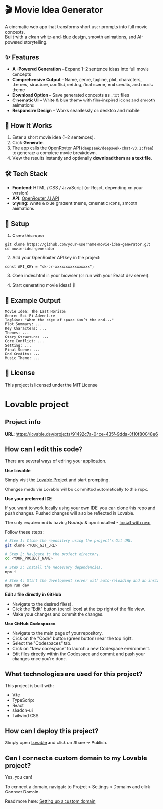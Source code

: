 # 🎬 Movie Idea Generator

A cinematic web app that transforms short user prompts into full movie concepts.  
Built with a clean white-and-blue design, smooth animations, and AI-powered storytelling.

## ✨ Features
- **AI-Powered Generation** – Expand 1–2 sentence ideas into full movie concepts
- **Comprehensive Output** – Name, genre, tagline, plot, characters, themes, structure, conflict, setting, final scene, end credits, and music theme
- **Download Option** – Save generated concepts as `.txt` files
- **Cinematic UI** – White & blue theme with film-inspired icons and smooth animations
- **Responsive Design** – Works seamlessly on desktop and mobile

## 🚀 How It Works
1. Enter a short movie idea (1–2 sentences).
2. Click **Generate**.
3. The app calls the [OpenRouter](https://openrouter.ai) API (`deepseek/deepseek-chat-v3.1:free`) to generate a complete movie breakdown.
4. View the results instantly and optionally **download them as a text file**.

## 🛠️ Tech Stack
- **Frontend**: HTML / CSS / JavaScript (or React, depending on your version)
- **API**: [OpenRouter AI API](https://openrouter.ai)
- **Styling**: White & blue gradient theme, cinematic icons, smooth animations

## 🔑 Setup
1. Clone this repo:
```
git clone https://github.com/your-username/movie-idea-generator.git
cd movie-idea-generator
```

2. Add your OpenRouter API key in the project:
```
const API_KEY = "sk-or-xxxxxxxxxxxxxxxx";
```

3. Open index.html in your browser (or run with your React dev server).

4. Start generating movie ideas! 🎥

## 📂 Example Output

```
Movie Idea: The Last Horizon
Genre: Sci-Fi Adventure
Tagline: "When the edge of space isn’t the end..."
Plot Summary: ...
Key Characters: ...
Themes: ...
Story Structure: ...
Core Conflict: ...
Setting: ...
Final Scene: ...
End Credits: ...
Music Theme: ...
```

## 📜 License

This project is licensed under the MIT License.

# Lovable project

## Project info

**URL**: https://lovable.dev/projects/91492c7a-04ce-435f-9dda-0f10f80048e6

## How can I edit this code?

There are several ways of editing your application.

**Use Lovable**

Simply visit the [Lovable Project](https://lovable.dev/projects/91492c7a-04ce-435f-9dda-0f10f80048e6) and start prompting.

Changes made via Lovable will be committed automatically to this repo.

**Use your preferred IDE**

If you want to work locally using your own IDE, you can clone this repo and push changes. Pushed changes will also be reflected in Lovable.

The only requirement is having Node.js & npm installed - [install with nvm](https://github.com/nvm-sh/nvm#installing-and-updating)

Follow these steps:

```sh
# Step 1: Clone the repository using the project's Git URL.
git clone <YOUR_GIT_URL>

# Step 2: Navigate to the project directory.
cd <YOUR_PROJECT_NAME>

# Step 3: Install the necessary dependencies.
npm i

# Step 4: Start the development server with auto-reloading and an instant preview.
npm run dev
```

**Edit a file directly in GitHub**

- Navigate to the desired file(s).
- Click the "Edit" button (pencil icon) at the top right of the file view.
- Make your changes and commit the changes.

**Use GitHub Codespaces**

- Navigate to the main page of your repository.
- Click on the "Code" button (green button) near the top right.
- Select the "Codespaces" tab.
- Click on "New codespace" to launch a new Codespace environment.
- Edit files directly within the Codespace and commit and push your changes once you're done.

## What technologies are used for this project?

This project is built with:

- Vite
- TypeScript
- React
- shadcn-ui
- Tailwind CSS

## How can I deploy this project?

Simply open [Lovable](https://lovable.dev/projects/91492c7a-04ce-435f-9dda-0f10f80048e6) and click on Share -> Publish.

## Can I connect a custom domain to my Lovable project?

Yes, you can!

To connect a domain, navigate to Project > Settings > Domains and click Connect Domain.

Read more here: [Setting up a custom domain](https://docs.lovable.dev/tips-tricks/custom-domain#step-by-step-guide)
